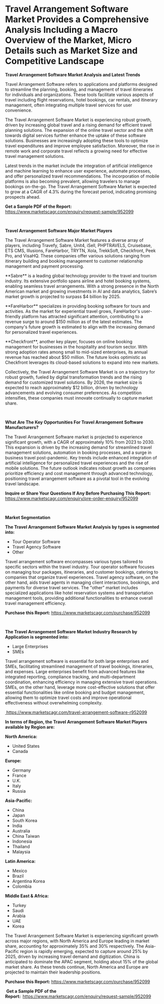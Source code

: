 <p><h1>Travel Arrangement Software Market Provides a Comprehensive Analysis Including a Macro Overview of the Market, Micro Details such as Market Size and Competitive Landscape</h1></p><p><strong>Travel Arrangement Software Market Analysis and Latest Trends</strong></p>
<p><p>Travel Arrangement Software refers to applications and platforms designed to streamline the planning, booking, and management of travel itineraries for individuals and organizations. These tools facilitate various aspects of travel including flight reservations, hotel bookings, car rentals, and itinerary management, often integrating multiple travel services for user convenience.</p><p>The Travel Arrangement Software Market is experiencing robust growth, driven by increasing global travel and a rising demand for efficient travel planning solutions. The expansion of the online travel sector and the shift towards digital services further enhance the uptake of these software solutions. Businesses are increasingly adopting these tools to optimize travel expenditures and improve employee satisfaction. Moreover, the rise in remote work and corporate travel reflects a growing need for effective travel management solutions.</p><p>Latest trends in the market include the integration of artificial intelligence and machine learning to enhance user experience, automate processes, and offer personalized travel recommendations. The incorporation of mobile platforms is also becoming prevalent, allowing travelers to manage bookings on-the-go. The Travel Arrangement Software Market is expected to grow at a CAGR of 4.3% during the forecast period, indicating promising prospects ahead.</p></p>
<p><strong>Get a Sample PDF of the Report:&nbsp;</strong> <a href="https://www.marketscagr.com/enquiry/request-sample/952099?utm_campaign=2954&utm_medium=2&utm_source=Github&utm_content=ia&utm_term=17042025&utm_id=travel-arrangement-software">https://www.marketscagr.com/enquiry/request-sample/952099</a></p>
<p>&nbsp;</p>
<p><strong>Travel Arrangement Software Major Market Players</strong></p>
<p><p>The Travel Arrangement Software Market features a diverse array of players, including Travefy, Sabre, Unit4, iSell, PHPTRAVELS, Cruisebase, ETS CMS, Illusions, FareHarbor, TRYTN, Xola, TrekkSoft, Checkfront, Peek Pro, and VisaHQ. These companies offer various solutions ranging from itinerary building and booking management to customer relationship management and payment processing.</p><p>**Sabre** is a leading global technology provider to the travel and tourism industry. Its extensive portfolio spans airline and hotel booking systems, enabling seamless travel arrangements. With a strong presence in the North American market and growing investments in AI and data analytics, Sabre’s market growth is projected to surpass $4 billion by 2025.</p><p>**FareHarbor** specializes in providing booking software for tours and activities. As the market for experiential travel grows, FareHarbor's user-friendly platform has attracted significant attention, contributing to a revenue surge to around $150 million as of the latest estimates. The company's future growth is estimated to align with the increasing demand for personalized travel experiences.</p><p>**Checkfront**, another key player, focuses on online booking management for businesses in the hospitality and tourism sector. With strong adoption rates among small to mid-sized enterprises, its annual revenue has reached about $50 million. The future looks optimistic as Checkfront leverages its cloud-based solutions to expand into new markets.</p><p>Collectively, the Travel Arrangement Software Market is on a trajectory for robust growth, fueled by digital transformation trends and the rising demand for customized travel solutions. By 2026, the market size is expected to reach approximately $12 billion, driven by technology advancements and evolving consumer preferences. As competition intensifies, these companies must innovate continually to capture market share.</p></p>
<p>&nbsp;</p>
<p><strong>What Are The Key Opportunities For Travel Arrangement Software Manufacturers?</strong></p>
<p><p>The Travel Arrangement Software market is projected to experience significant growth, with a CAGR of approximately 10% from 2023 to 2030. This expansion is driven by the increasing demand for streamlined travel management solutions, automation in booking processes, and a surge in business travel post-pandemic. Key trends include enhanced integration of artificial intelligence for personalized travel experiences and the rise of mobile solutions. The future outlook indicates robust growth as companies prioritize efficiency and cost management through advanced technology, positioning travel arrangement software as a pivotal tool in the evolving travel landscape.</p></p>
<p><strong>Inquire or Share Your Questions If Any Before Purchasing This Report:</strong> <a href="https://www.marketscagr.com/enquiry/pre-order-enquiry/952099?utm_campaign=2954&utm_medium=2&utm_source=Github&utm_content=ia&utm_term=17042025&utm_id=travel-arrangement-software">https://www.marketscagr.com/enquiry/pre-order-enquiry/952099</a></p>
<p>&nbsp;</p>
<p><strong>Market Segmentation</strong></p>
<p><strong>The Travel Arrangement Software Market Analysis by types is segmented into:</strong></p>
<p><ul><li>Tour Operator Software</li><li>Travel Agency Software</li><li>Other</li></ul></p>
<p><p>Travel arrangement software encompasses various types tailored to specific sectors within the travel industry. Tour operator software focuses on managing tour packages, itineraries, and customer bookings, catering to companies that organize travel experiences. Travel agency software, on the other hand, aids travel agents in managing client interactions, bookings, and payments for diverse travel services. The "other" market includes specialized applications like hotel reservation systems and transportation management tools, providing additional functionalities to enhance overall travel management efficiency.</p></p>
<p><strong>Purchase this Report:&nbsp;</strong><a href="https://www.marketscagr.com/purchase/952099?utm_campaign=2954&utm_medium=2&utm_source=Github&utm_content=ia&utm_term=17042025&utm_id=travel-arrangement-software">https://www.marketscagr.com/purchase/952099</a></p>
<p>&nbsp;</p>
<p><strong>The Travel Arrangement Software Market Industry Research by Application is segmented into:</strong></p>
<p><ul><li>Large Enterprises</li><li>SMEs</li></ul></p>
<p><p>Travel arrangement software is essential for both large enterprises and SMEs, facilitating streamlined management of travel bookings, itineraries, and expenses. Large enterprises benefit from advanced features like integrated reporting, compliance tracking, and multi-department coordination, enhancing efficiency in managing extensive travel operations. SMEs, on the other hand, leverage more cost-effective solutions that offer essential functionalities like online booking and budget management, allowing them to optimize travel costs and improve operational effectiveness without overwhelming complexity.</p></p>
<p><a href="https://www.marketscagr.com/travel-arrangement-software-r952099?utm_campaign=2954&utm_medium=2&utm_source=Github&utm_content=ia&utm_term=17042025&utm_id=travel-arrangement-software">&nbsp;https://www.marketscagr.com/travel-arrangement-software-r952099</a></p>
<p><strong>In terms of Region, the Travel Arrangement Software Market Players available by Region are:</strong></p>
<p>
    <p> <strong> North America: </strong>
        <ul>
            <li>United States</li>
            <li>Canada</li>
        </ul>
        </p> 
    <p> <strong> Europe: </strong>
        <ul>
            <li>Germany</li>
            <li>France</li>
            <li>U.K.</li>
            <li>Italy</li>
            <li>Russia</li>
        </ul>
        </p> 
    <p> <strong> Asia-Pacific: </strong>
        <ul>
            <li>China</li>
            <li>Japan</li>
            <li>South Korea</li>
            <li>India</li>
            <li>Australia</li>
            <li>China Taiwan</li>
            <li>Indonesia</li>
            <li>Thailand</li>
            <li>Malaysia</li>
        </ul>
        </p> 
    <p> <strong> Latin America: </strong>
        <ul>
            <li>Mexico</li>
            <li>Brazil</li>
            <li>Argentina Korea</li>
            <li>Colombia</li>
        </ul>
        </p> 
    <p> <strong> Middle East & Africa: </strong>
        <ul>
            <li>Turkey</li>
            <li>Saudi</li>
            <li>Arabia</li>
            <li>UAE</li>
            <li>Korea</li>
        </ul>
    </p>
    </p>
<p><p>The Travel Arrangement Software Market is experiencing significant growth across major regions, with North America and Europe leading in market share, accounting for approximately 35% and 30% respectively. The Asia-Pacific region is rapidly emerging, expected to capture around 25% by 2025, driven by increasing travel demand and digitization. China is anticipated to dominate the APAC segment, holding about 15% of the global market share. As these trends continue, North America and Europe are projected to maintain their leadership positions.</p></p>
<p><strong>Purchase this Report: </strong><a href="https://www.marketscagr.com/purchase/952099?utm_campaign=2954&utm_medium=2&utm_source=Github&utm_content=ia&utm_term=17042025&utm_id=travel-arrangement-software">https://www.marketscagr.com/purchase/952099</a></p>
<p>&nbsp;<strong>Get a Sample PDF of the Report:&nbsp;&nbsp;</strong><a href="https://www.marketscagr.com/enquiry/request-sample/952099?utm_campaign=2954&utm_medium=2&utm_source=Github&utm_content=ia&utm_term=17042025&utm_id=travel-arrangement-software">https://www.marketscagr.com/enquiry/request-sample/952099</a></p>
<p><strong></strong></p>
<p><p></p><p></p><p></p></p>